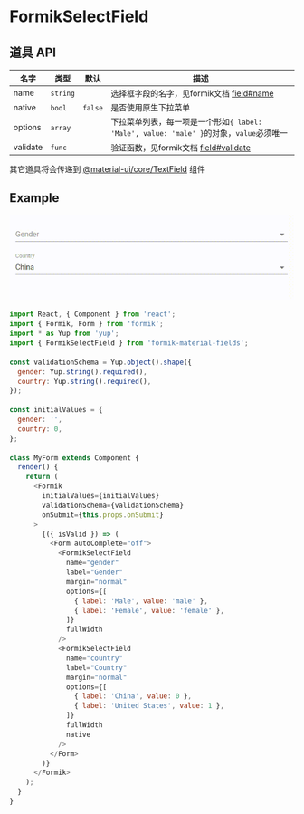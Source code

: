 # FormikSelectField

## 道具 API

|名字|类型|默认|描述|
|---|---|---|---|
|name|`string`||选择框字段的名字，见formik文档 [field#name](https://jaredpalmer.com/formik/docs/api/field#name)|
|native|`bool`|`false`|是否使用原生下拉菜单|
|options|`array`||下拉菜单列表，每一项是一个形如`{ label: 'Male', value: 'male' }`的对象，`value`必须唯一|
|validate|`func`||验证函数，见formik文档 [field#validate](https://jaredpalmer.com/formik/docs/api/field#validate)|

其它道具将会传递到 [@material-ui/core/TextField](https://material-ui.com/api/text-field/) 组件

## Example

<p align="center">
  <img src="../../media/FormikSelectField.gif" alt="FormikSelectField" />
</p>

```js
import React, { Component } from 'react';
import { Formik, Form } from 'formik';
import * as Yup from 'yup';
import { FormikSelectField } from 'formik-material-fields';

const validationSchema = Yup.object().shape({
  gender: Yup.string().required(),
  country: Yup.string().required(),
});

const initialValues = {
  gender: '',
  country: 0,
};

class MyForm extends Component {
  render() {
    return (
      <Formik
        initialValues={initialValues}
        validationSchema={validationSchema}
        onSubmit={this.props.onSubmit}
      >
        {({ isValid }) => (
          <Form autoComplete="off">
            <FormikSelectField
              name="gender"
              label="Gender"
              margin="normal"
              options={[
                { label: 'Male', value: 'male' },
                { label: 'Female', value: 'female' },
              ]}
              fullWidth
            />
            <FormikSelectField
              name="country"
              label="Country"
              margin="normal"
              options={[
                { label: 'China', value: 0 },
                { label: 'United States', value: 1 },
              ]}
              fullWidth
              native
            />
          </Form>
        )}
      </Formik>
    );
  }
}

```